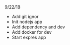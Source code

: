 9/22/18
- Add git ignor
- Init nodejs app
- Add dependency and dev
- Add docker for dev
- Start expres app